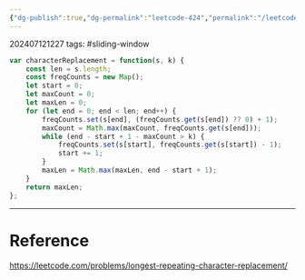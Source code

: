 ```yaml
---
{"dg-publish":true,"dg-permalink":"leetcode-424","permalink":"/leetcode-424/"}
---
```


202407121227
tags: #sliding-window 

```js
var characterReplacement = function(s, k) {
	const len = s.length;
	const freqCounts = new Map();
	let start = 0;
	let maxCount = 0;
	let maxLen = 0;
	for (let end = 0; end < len; end++) {
		freqCounts.set(s[end], (freqCounts.get(s[end]) ?? 0) + 1);
		maxCount = Math.max(maxCount, freqCounts.get(s[end]));
		while (end - start + 1 - maxCount > k) {
			freqCounts.set(s[start], freqCounts.get(s[start]) - 1);
			start += 1;
		}
		maxLen = Math.max(maxLen, end - start + 1);
	}
	return maxLen;
};
```

---
# Reference

https://leetcode.com/problems/longest-repeating-character-replacement/